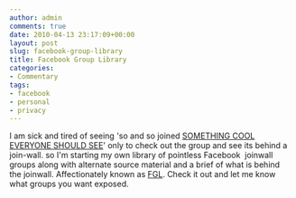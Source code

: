 ```yaml
---
author: admin
comments: true
date: 2010-04-13 23:17:09+00:00
layout: post
slug: facebook-group-library
title: Facebook Group Library
categories:
- Commentary
tags:
- facebook
- personal
- privacy
---
```


I am sick and tired of seeing 'so and so joined [SOMETHING COOL EVERYONE SHOULD SEE](http://www.facebook.com/pages/Top-10-Stupid-but-still-in-act-British-Laws/117836708227885)' only to check out the group and see its behind a join-wall. so I'm starting my own library of pointless Facebook  joinwall groups along with alternate source material and a brief of what is behind the joinwall. Affectionately known as [FGL](http://andrewbolster.info/facebook-group-library/). Check it out and let me know what groups you want exposed.
